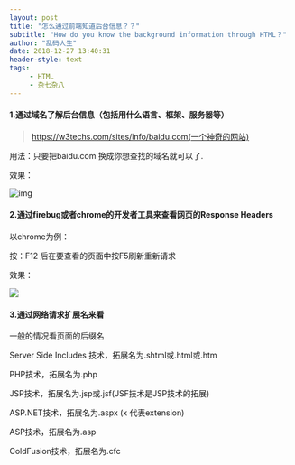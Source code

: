 ```yaml
---
layout: post
title: "怎么通过前端知道后台信息？？"
subtitle: "How do you know the background information through HTML？"
author: "乱码人生"
date: 2018-12-27 13:40:31
header-style: text
tags:
     - HTML
     - 杂七杂八
---
```


#### 1.通过域名了解后台信息（包括用什么语言、框架、服务器等）

> https://w3techs.com/sites/info/baidu.com(一个神奇的网站)

用法：只要把baidu.com 换成你想查找的域名就可以了.

效果：

![img](https://jiangdoc.github.io/blog/img/in-post/2018-12-27-get_domain_by_backLanguage/1.png)

#### 2.通过firebug或者chrome的开发者工具来查看网页的Response Headers

以chrome为例：

按：F12 后在要查看的页面中按F5刷新重新请求

效果：

![](https://jiangdoc.github.io/blog/img/in-post/2018-12-27-get_domain_by_backLanguage/2.png)

#### 3.通过网络请求扩展名来看

一般的情况看页面的后缀名

Server Side Includes 技术，拓展名为.shtml或.html或.htm 

PHP技术，拓展名为.php 

JSP技术，拓展名为.jsp或.jsf(JSF技术是JSP技术的拓展) 

ASP.NET技术，拓展名为.aspx (x 代表extension) 

ASP技术，拓展名为.asp

ColdFusion技术，拓展名为.cfc

